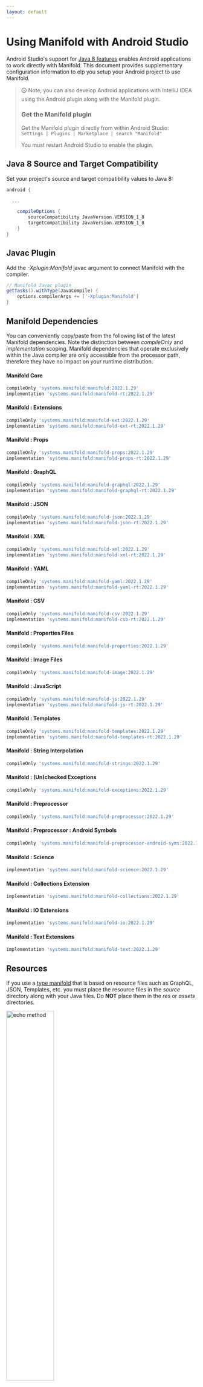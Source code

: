 ```yaml
---
layout: default
---
```


# Using Manifold with Android Studio

Android Studio's support for [Java 8 features](https://developer.android.com/studio/write/java8-support.html) enables
Android applications to work directly with Manifold. This document provides supplementary configuration information to
elp you setup your Android project to use Manifold.

>🛈 Note, you can also develop Android applications with IntelliJ IDEA using the Android plugin along with the Manifold
>plugin. 
>
>### Get the Manifold plugin
>Get the Manifold plugin directly from within Android Studio:
><br>
>`Settings | Plugins | Marketplace | search "Manifold"`
><br>
> 
>You must restart Android Studio to enable the plugin. 
 
## Java 8 Source and Target Compatibility 
Set your project's source and target compatibility values to Java 8:

```groovy
android {

  ...

    compileOptions {
        sourceCompatibility JavaVersion.VERSION_1_8
        targetCompatibility JavaVersion.VERSION_1_8
    }
}
```

## Javac Plugin
Add the *-Xplugin:Manifold* javac argument to connect Manifold with the compiler.

```groovy
// Manifold Javac plugin
getTasks().withType(JavaCompile) {
    options.compilerArgs += ['-Xplugin:Manifold']
}
```    

## Manifold Dependencies
You can conveniently copy/paste from the following list of the latest Manifold dependencies. Note the distinction
between *compileOnly* and *implementation* scoping. Manifold dependencies that operate exclusively within the
Java compiler are only accessible from the processor path, therefore they have no impact on your runtime distribution.

#### Manifold Core
```groovy
compileOnly 'systems.manifold:manifold:2022.1.29'
implementation 'systems.manifold:manifold-rt:2022.1.29'
```
#### Manifold : Extensions
```groovy
compileOnly 'systems.manifold:manifold-ext:2022.1.29'
implementation 'systems.manifold:manifold-ext-rt:2022.1.29'
```
#### Manifold : Props
```groovy
compileOnly 'systems.manifold:manifold-props:2022.1.29'
implementation 'systems.manifold:manifold-props-rt:2022.1.29'
```
#### Manifold : GraphQL
```groovy
compileOnly 'systems.manifold:manifold-graphql:2022.1.29'
implementation 'systems.manifold:manifold-graphql-rt:2022.1.29'
```
#### Manifold : JSON
```groovy
compileOnly 'systems.manifold:manifold-json:2022.1.29'
implementation 'systems.manifold:manifold-json-rt:2022.1.29'
```
#### Manifold : XML
```groovy
compileOnly 'systems.manifold:manifold-xml:2022.1.29'
implementation 'systems.manifold:manifold-xml-rt:2022.1.29'
```
#### Manifold : YAML
```groovy
compileOnly 'systems.manifold:manifold-yaml:2022.1.29'
implementation 'systems.manifold:manifold-yaml-rt:2022.1.29'
```
#### Manifold : CSV
```groovy
compileOnly 'systems.manifold:manifold-csv:2022.1.29'
implementation 'systems.manifold:manifold-csb-rt:2022.1.29'
```
#### Manifold : Properties Files
```groovy
compileOnly 'systems.manifold:manifold-properties:2022.1.29'
```
#### Manifold : Image Files
```groovy
compileOnly 'systems.manifold:manifold-image:2022.1.29'
```
#### Manifold : JavaScript
```groovy
compileOnly 'systems.manifold:manifold-js:2022.1.29'
implementation 'systems.manifold:manifold-js-rt:2022.1.29'
```
#### Manifold : Templates
```groovy
compileOnly 'systems.manifold:manifold-templates:2022.1.29'
implementation 'systems.manifold:manifold-templates-rt:2022.1.29'
```
#### Manifold : String Interpolation
```groovy
compileOnly 'systems.manifold:manifold-strings:2022.1.29'
```
#### Manifold : (Un)checked Exceptions
```groovy
compileOnly 'systems.manifold:manifold-exceptions:2022.1.29'
```
#### Manifold : Preprocessor
```groovy
compileOnly 'systems.manifold:manifold-preprocessor:2022.1.29'
```
#### Manifold : Preprocessor : Android Symbols
```groovy
compileOnly 'systems.manifold:manifold-preprocessor-android-syms:2022.1.29'
```
#### Manifold : Science
```groovy
implementation 'systems.manifold:manifold-science:2022.1.29'
```
#### Manifold : Collections Extension
```groovy
implementation 'systems.manifold:manifold-collections:2022.1.29'
```
#### Manifold : IO Extensions
```groovy
implementation 'systems.manifold:manifold-io:2022.1.29'
```
#### Manifold : Text Extensions
```groovy
implementation 'systems.manifold:manifold-text:2022.1.29'
```

## Resources

If you use a [type manifold](https://github.com/manifold-systems/manifold/tree/master/manifold-core-parent/manifold#the-big-picture)
that is based on resource files such as GraphQL, JSON, Templates, etc. you must place the resource files in the 
*source* directory along with your Java files.  Do **NOT** place them in the *res* or *assets* directories.
 
<p><img src="http://manifold.systems/images/android_resources.png" alt="echo method" width="50%" height="50%"/></p> 

## Preprocessor and build variant symbols

If you use the [preprocessor](https://github.com/manifold-systems/manifold/tree/master/manifold-deps-parent/manifold-preprocessor),
you can directly reference Android build variant symbols with the [manifold-preprocessor-android-syms](https://github.com/manifold-systems/manifold/tree/master/manifold-deps-parent/manifold-preprocessor-android-syms)
dependency.
```java
#if FLAVOR == "paid"
  @Override
  public void specialMethod(Foo foo) {
  ...
  }
#endif
```
build.gradle
```groovy
dependencies {
    ...
    compileOnly 'systems.manifold:manifold-preprocessor:2022.1.29'
    compileOnly 'systems.manifold:manifold-preprocessor-android-syms:2022.1.29'
}
```